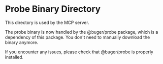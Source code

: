 # Probe Binary Directory

This directory is used by the MCP server.

The probe binary is now handled by the @buger/probe package, which is a dependency of this package.
You don't need to manually download the binary anymore.

If you encounter any issues, please check that @buger/probe is properly installed.
